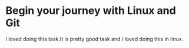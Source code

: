 #  Begin your journey with Linux and Git

I loved doing this task.It is pretty good task and i loved doing this in linux.
